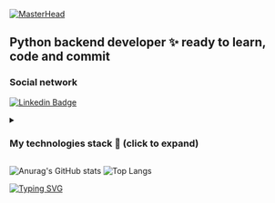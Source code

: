 [![MasterHead](https://user-images.githubusercontent.com/79688463/167293513-ab394747-4ccb-4f8c-a724-486e35512c48.png)](https://github.com/DSkrubber)

## Python backend developer ✨ ready to learn, code and commit


### Social network

[![Linkedin Badge](https://img.shields.io/badge/LinkedIn-Dmitrii_Chebotarev-blue?style=for-the-badge&logo=Linkedin&logoColor=white&link=https://www.linkedin.com/in/dmitrii-chebotarev-987131211)](https://www.linkedin.com/in/dmitrii-chebotarev-987131211)

<details>
  <summary><h3>My technologies stack 🔎 (click to expand)</h3></summary>
  
  ### Programming Language

  ![Python](https://img.shields.io/badge/python-0?style=flat&logo=Python&logoColor=white&color=2bbc8a&labelColor=blue)

  ### Web frameworks

  ![Fastapi](https://img.shields.io/badge/FastAPI-0?style=flat&logo=FastAPI&logoColor=white&color=2bbc8a&labelColor=blue)
  ![Flask](https://img.shields.io/badge/Flask-0?style=flat&logo=Flask&logoColor=white&color=2bbc8a&labelColor=blue)

  ### Databases

  ![Postgresql](https://img.shields.io/badge/PostgreSQL-0?style=flat&logo=PostgreSQL&logoColor=white&color=2bbc8a&labelColor=blue)
  ![MySQL](https://img.shields.io/badge/MySQL-0?style=flat&logo=MySQL&logoColor=white&color=2bbc8a&labelColor=blue)
  ![SQLite](https://img.shields.io/badge/SQLite-0?style=flat&logo=PostgreSQL&logoColor=white&color=2bbc8a&labelColor=blue)

  ### OS

  ![Linux](https://img.shields.io/badge/Linux-0?style=flat&logo=Linux&logoColor=white&color=2bbc8a&labelColor=blue)
  ![Windows](https://img.shields.io/badge/Windows-0?style=flat&logo=Windows&logoColor=white&color=2bbc8a&labelColor=blue)

  ### Containers

  ![Docker](https://img.shields.io/badge/docker-0?style=flat&logo=Docker&logoColor=white&color=2bbc8a&labelColor=blue)
  ![Kubernetes](https://img.shields.io/badge/Kubernetes-0?style=flat&logo=Kubernetes&logoColor=white&color=2bbc8a&labelColor=blue)

  ### Other tools and techologies

  ![Pytest](https://img.shields.io/badge/Pytest-0?style=flat&logo=Pytest&logoColor=white&color=2bbc8a&labelColor=blue)
  ![Redis](https://img.shields.io/badge/Redis-0?style=flat&logo=Redis&logoColor=white&color=2bbc8a&labelColor=blue)
  ![Elasticsearch](https://img.shields.io/badge/Elasticsearch-0?style=flat&logo=Elasticsearch&logoColor=white&color=2bbc8a&labelColor=blue)
  ![Kafka](https://img.shields.io/badge/Kafka-0?style=flat&logo=ApacheKafka&logoColor=white&color=2bbc8a&labelColor=blue)
  ![AWS](https://img.shields.io/badge/Amazon_AWS-0?style=flat&logo=AmazonAWS&logoColor=white&color=2bbc8a&labelColor=blue)
  ![Celery](https://img.shields.io/badge/Celery-0?style=flat&logo=Celery&logoColor=white&color=2bbc8a&labelColor=blue)
  ![Bash](https://img.shields.io/badge/Bash-0?style=flat&logo=GNUBash&logoColor=white&color=2bbc8a&labelColor=blue)

  ### VCS

  ![Git](https://img.shields.io/badge/git-0?style=flat&logo=Git&logoColor=white&color=2bbc8a&labelColor=blue)
  ![GitHub](https://img.shields.io/badge/GitHub-0?style=flat&logo=GitHub&logoColor=white&color=2bbc8a&labelColor=blue)
  ![GitLab](https://img.shields.io/badge/GitLab-0?style=flat&logo=GitLab&logoColor=white&color=2bbc8a&labelColor=blue)

  ### CI/CD

  ![GithubActions](https://img.shields.io/badge/github_actions-0?style=flat&logo=GitHubActions&logoColor=white&color=2bbc8a&labelColor=blue)
</details>

![Anurag's GitHub stats](https://github-readme-stats.vercel.app/api?username=DSkrubber&hide=stars&count_private=true&show_icons=true&theme=tokyonight)
![Top Langs](https://github-readme-stats.vercel.app/api/top-langs/?username=DSkrubber&layout=compact&theme=tokyonight)

[![Typing SVG](https://readme-typing-svg.herokuapp.com?color=00ADFFAC&background=00FFEB00&lines=Don't+forget+to+code;Don't+forget+to+commit;Don't+forget+to+contribute;Don't+forget+to+open+PR)](https://git.io/typing-svg)
